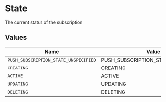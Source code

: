 # State

The current status of the subscription


## Values

| Name                                  | Value                                 |
| ------------------------------------- | ------------------------------------- |
| `PUSH_SUBSCRIPTION_STATE_UNSPECIFIED` | PUSH_SUBSCRIPTION_STATE_UNSPECIFIED   |
| `CREATING`                            | CREATING                              |
| `ACTIVE`                              | ACTIVE                                |
| `UPDATING`                            | UPDATING                              |
| `DELETING`                            | DELETING                              |